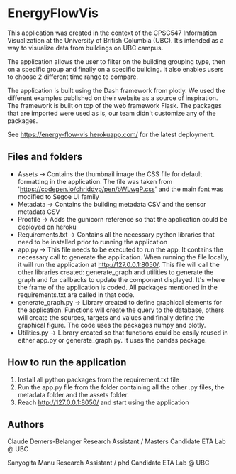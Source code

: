 # EnergyFlowVis
This application was created in the context of the CPSC547 Information Visualization at the University of British Columbia (UBC). It’s intended as a way to visualize data from buildings on UBC campus.

The application allows the user to filter on the building grouping type, then on a specific group and finally on a specific building.
It also enables users to choose 2 different time range to compare.

The application is built using the Dash framework from plotly. We used the different examples published on their website as a source of inspiration. The framework is built on top of the web framework Flask. The packages that are imported were used as is, our team didn't customize any of the packages.

See https://energy-flow-vis.herokuapp.com/ for the latest deployment.

## Files and folders
- Assets -> Contains the thumbnail image the CSS file for default formatting in the application. The file was taken from 'https://codepen.io/chriddyp/pen/bWLwgP.css' and the main font was modified to Segoe UI family
- Metadata -> Contains the building metadata CSV and the sensor metadata CSV
- Procfile -> Adds the gunicorn reference so that the application could be deployed on heroku
- Requirements.txt -> Contains all the necessary python libraries that need to be installed prior to running the application
- app.py -> This file needs to be executed to run the app. It contains the necessary call to generate the application. When running the file locally, it will run the application at http://127.0.0.1:8050/. This file will call the other libraries created: generate_graph and utilities to generate the graph and for callbacks to update the component displayed. It's where the frame of the application is coded. All packages mentioned in the requirements.txt are called in that code.
- generate_graph.py -> Library created to define graphical elements for the application. Functions will create the query to the database, others will create the sources, targets and values and finally define the graphical figure. The code uses the packages numpy and plotly.
- Utilities.py -> Library created so that functions could be easily reused in either app.py or generate_graph.py. It uses the pandas package.


## How to run the application
1) Install all python packages from the requirement.txt file
2) Run the app.py file from the folder containing all the other .py files, the metadata folder and the assets folder.
3) Reach http://127.0.0.1:8050/ and start using the application

## Authors
Claude Demers-Belanger
Research Assistant / Masters Candidate
ETA Lab @ UBC

Sanyogita Manu
Research Assistant / phd Candidate
ETA Lab @ UBC
